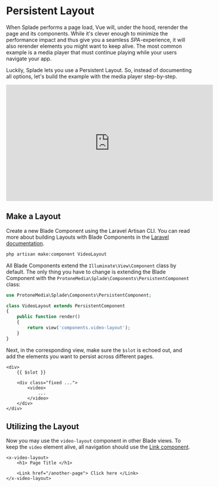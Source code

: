# Persistent Layout

When Splade performs a page load, Vue will, under the hood, rerender the page and its components. While it's clever enough to minimize the performance impact and thus give you a seamless *SPA*-experience, it will also rerender elements you might want to keep alive. The most common example is a media player that must continue playing while your users navigate your app.

Luckily, Splade lets you use a Persistent Layout. So, instead of documenting all options, let's build the example with the media player step-by-step.

<iframe width="560" height="315" src="https://www.youtube-nocookie.com/embed/3B3fr8st4pk" title="YouTube video player" frameborder="0" allow="accelerometer; autoplay; clipboard-write; encrypted-media; gyroscope; picture-in-picture" allowfullscreen></iframe>

## Make a Layout

Create a new Blade Component using the Laravel Artisan CLI. You can read more about building Layouts with Blade Components in the [Laravel documentation](https://laravel.com/docs/9.x/blade#layouts-using-components).

```bash
php artisan make:component VideoLayout
```

All Blade Components extend the `Illuminate\View\Component` class by default. The only thing you have to change is extending the Blade Component with the `ProtoneMedia\Splade\Components\PersistentComponent` class:

```php
use ProtoneMedia\Splade\Components\PersistentComponent;

class VideoLayout extends PersistentComponent
{
    public function render()
    {
        return view('components.video-layout');
    }
}
```

Next, in the corresponding view, make sure the `$slot` is echoed out, and add the elements you want to persist across different pages.

```blade
<div>
    {{ $slot }}

    <div class="fixed ...">
        <video>
            ...
        </video>
    </div>
</div>
```

## Utilizing the Layout

Now you may use the `video-layout` component in other Blade views. To keep the `video` element alive, all navigation should use the [Link component](/x-link.md).

```blade
<x-video-layout>
    <h1> Page Title </h1>

    <Link href="/another-page"> Click here </Link>
</x-video-layout>
```